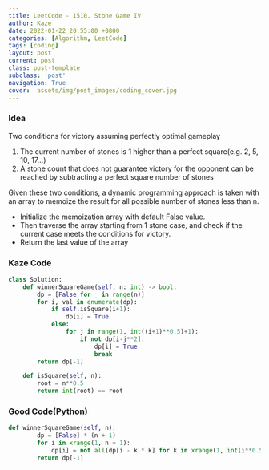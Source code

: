 ```yaml
---
title: LeetCode - 1510. Stone Game IV
author: Kaze
date: 2022-01-22 20:55:00 +0800
categories: [Algorithm, LeetCode]
tags: [coding]
layout: post
current: post
class: post-template
subclass: 'post'
navigation: True
cover:  assets/img/post_images/coding_cover.jpg
---
```


### **Idea**

Two conditions for victory assuming perfectly optimal gameplay

1. The current number of stones is 1 higher than a perfect square(e.g. 2, 5, 10, 17...)
2. A stone count that does not guarantee victory for the opponent can be reached by subtracting a perfect square number of stones

Given these two conditions, a dynamic programming approach is taken with an array to memoize the result for all possible number of stones less than n.

- Initialize the memoization array with default False value.
- Then traverse the array starting from 1 stone case, and check if the current case meets the conditions for victory.
- Return the last value of the array

### Kaze Code

```python
class Solution:
    def winnerSquareGame(self, n: int) -> bool:
        dp = [False for _ in range(n)]
        for i, val in enumerate(dp):
            if self.isSquare(i+1):
                dp[i] = True
            else:
                for j in range(1, int((i+1)**0.5)+1):
                    if not dp[i-j**2]:
                        dp[i] = True
                        break
        return dp[-1]

    def isSquare(self, n):
        root = n**0.5
        return int(root) == root
```

### Good Code(Python)
```python
def winnerSquareGame(self, n):
        dp = [False] * (n + 1)
        for i in xrange(1, n + 1):
            dp[i] = not all(dp[i - k * k] for k in xrange(1, int(i**0.5) + 1))
        return dp[-1]
```